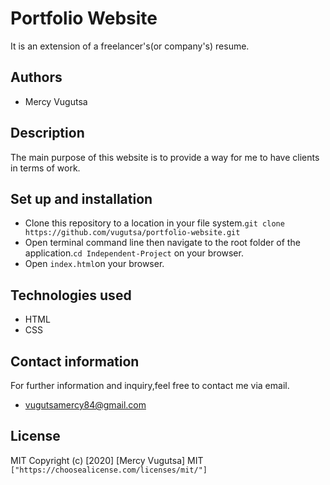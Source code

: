 # Portfolio Website
It is an extension of a freelancer's(or company's) resume.

<!-- * Live demo;website link`"https://drive.google.com/file/d/1PJiYGrDVmx5atp334aPnRPqsWRX1k_Xa/view"` -->

## Authors
* Mercy Vugutsa
## Description
The main purpose of this website is to provide a way for me to have clients in terms of work.

## Set up and installation
- Clone this repository to a location in your file system.`git clone https://github.com/vugutsa/portfolio-website.git`
- Open terminal command line then navigate to the root folder of the application.`cd Independent-Project` on your browser.
- Open `index.html`on your browser.
## Technologies used
* HTML
* CSS
## Contact information
For further information and inquiry,feel free to contact me via email.
* vugutsamercy84@gmail.com
## License
MIT Copyright (c) [2020] [Mercy Vugutsa]
MIT `["https://choosealicense.com/licenses/mit/"]`


